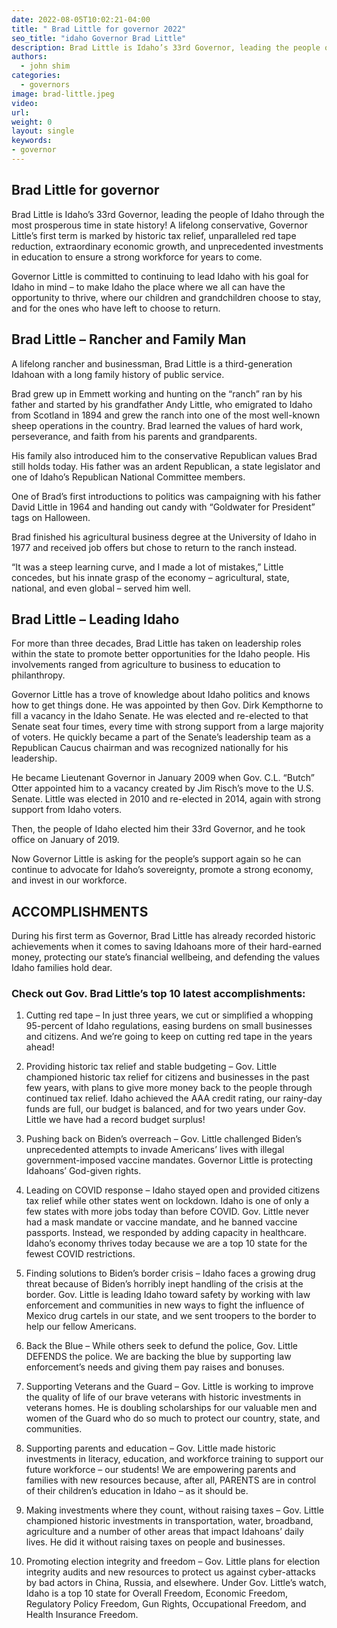 ```yaml
---
date: 2022-08-05T10:02:21-04:00
title: " Brad Little for governor 2022"
seo_title: "idaho Governor Brad Little"
description: Brad Little is Idaho’s 33rd Governor, leading the people of Idaho through the most prosperous time in state history!
authors:
  - john shim
categories:
  - governors
image: brad-little.jpeg
video:
url: 
weight: 0
layout: single
keywords:
- governor 
---
```


## Brad Little for governor 
Brad Little is Idaho’s 33rd Governor, leading the people of Idaho through the most prosperous time in state history!
A lifelong conservative, Governor Little’s first term is marked by historic tax relief, unparalleled red tape reduction, extraordinary economic growth, and unprecedented investments in education to ensure a strong workforce for years to come.

Governor Little is committed to continuing to lead Idaho with his goal for Idaho in mind – to make Idaho the place where we all can have the opportunity to thrive, where our children and grandchildren choose to stay, and for the ones who have left to choose to return.


## Brad Little – Rancher and Family Man

A lifelong rancher and businessman, Brad Little is a third-generation Idahoan with a long family history of public service.

Brad grew up in Emmett working and hunting on the “ranch” ran by his father and started by his grandfather Andy Little, who emigrated to Idaho from Scotland in 1894 and grew the ranch into one of the most well-known sheep operations in the country. Brad learned the values of hard work, perseverance, and faith from his parents and grandparents.

His family also introduced him to the conservative Republican values Brad still holds today. His father was an ardent Republican, a state legislator and one of Idaho’s Republican National Committee members.

One of Brad’s first introductions to politics was campaigning with his father David Little in 1964 and handing out candy with “Goldwater for President” tags on Halloween.

Brad finished his agricultural business degree at the University of Idaho in 1977 and received job offers but chose to return to the ranch instead.

“It was a steep learning curve, and I made a lot of mistakes,” Little concedes, but his innate grasp of the economy – agricultural, state, national, and even global – served him well.

## Brad Little – Leading Idaho

For more than three decades, Brad Little has taken on leadership roles within the state to promote better opportunities for the Idaho people. His involvements ranged from agriculture to business to education to philanthropy.

Governor Little has a trove of knowledge about Idaho politics and knows how to get things done. He was appointed by then Gov. Dirk Kempthorne to fill a vacancy in the Idaho Senate. He was elected and re-elected to that Senate seat four times, every time with strong support from a large majority of voters. He quickly became a part of the Senate’s leadership team as a Republican Caucus chairman and was recognized nationally for his leadership.

He became Lieutenant Governor in January 2009 when Gov. C.L. “Butch” Otter appointed him to a vacancy created by Jim Risch’s move to the U.S. Senate. Little was elected in 2010 and re-elected in 2014, again with strong support from Idaho voters.

Then, the people of Idaho elected him their 33rd Governor, and he took office on January of 2019.

Now Governor Little is asking for the people’s support again so he can continue to advocate for Idaho’s sovereignty, promote a strong economy, and invest in our workforce.

## ACCOMPLISHMENTS
During his first term as Governor, Brad Little has already recorded historic achievements when it comes to saving Idahoans more of their hard-earned money, protecting our state’s financial wellbeing, and defending the values Idaho families hold dear.

### Check out Gov. Brad Little’s top 10 latest accomplishments:

1. Cutting red tape – In just three years, we cut or simplified a whopping 95-percent of Idaho regulations, easing burdens on small businesses and citizens. And we’re going to keep on cutting red tape in the years ahead!

2. Providing historic tax relief and stable budgeting – Gov. Little championed historic tax relief for citizens and businesses in the past few years, with plans to give more money back to the people through continued tax relief. Idaho achieved the AAA credit rating, our rainy-day funds are full, our budget is balanced, and for two years under Gov. Little we have had a record budget surplus!

3. Pushing back on Biden’s overreach – Gov. Little challenged Biden’s unprecedented attempts to invade Americans’ lives with illegal government-imposed vaccine mandates. Governor Little is protecting Idahoans’ God-given rights.

4. Leading on COVID response – Idaho stayed open and provided citizens tax relief while other states went on lockdown. Idaho is one of only a few states with more jobs today than before COVID. Gov. Little never had a mask mandate or vaccine mandate, and he banned vaccine passports. Instead, we responded by adding capacity in healthcare. Idaho’s economy thrives today because we are a top 10 state for the fewest COVID restrictions.

5. Finding solutions to Biden’s border crisis – Idaho faces a growing drug threat because of Biden’s horribly inept handling of the crisis at the border. Gov. Little is leading Idaho toward safety by working with law enforcement and communities in new ways to fight the influence of Mexico drug cartels in our state, and we sent troopers to the border to help our fellow Americans.

6. Back the Blue – While others seek to defund the police, Gov. Little DEFENDS the police. We are backing the blue by supporting law enforcement’s needs and giving them pay raises and bonuses.

7. Supporting Veterans and the Guard – Gov. Little is working to improve the quality of life of our brave veterans with historic investments in veterans homes. He is doubling scholarships for our valuable men and women of the Guard who do so much to protect our country, state, and communities.

8. Supporting parents and education – Gov. Little made historic investments in literacy, education, and workforce training to support our future workforce – our students! We are empowering parents and families with new resources because, after all, PARENTS are in control of their children’s education in Idaho – as it should be.

9. Making investments where they count, without raising taxes – Gov. Little championed historic investments in transportation, water, broadband, agriculture and a number of other areas that impact Idahoans’ daily lives. He did it without raising taxes on people and businesses.

10. Promoting election integrity and freedom – Gov. Little plans for election integrity audits and new resources to protect us against cyber-attacks by bad actors in China, Russia, and elsewhere. Under Gov. Little’s watch, Idaho is a top 10 state for Overall Freedom, Economic Freedom, Regulatory Policy Freedom, Gun Rights, Occupational Freedom, and Health Insurance Freedom.